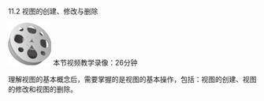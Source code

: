 ### 
  11.2 视图的创建、修改与删除


<img class="my_markdown" class="h-pic" src="../images/Figure-0303-222.jpg" style="width:87px;  height: 86px; "/> 本节视频教学录像：26分钟

理解视图的基本概念后，需要掌握的是视图的基本操作，包括：视图的创建、视图的修改和视图的删除。

